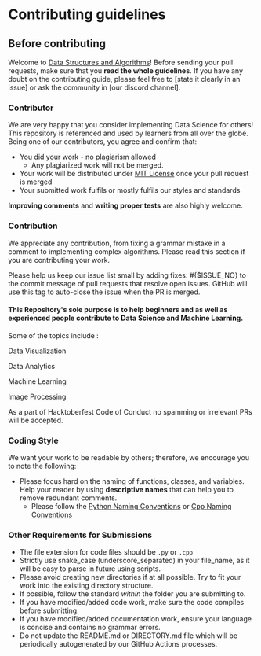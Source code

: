 
# Contributing guidelines

## Before contributing

Welcome to [Data Structures and Algorithms](https://github.com/Developer-Student-Clubs-MMDU/Data-Science)! Before sending your pull requests, make sure that you __read the whole guidelines__. If you have any doubt on the contributing guide, please feel free to [state it clearly in an issue] or ask the community in [our discord channel].


### Contributor

We are very happy that you consider implementing Data Science for others! This repository is referenced and used by learners from all over the globe. Being one of our contributors, you agree and confirm that:

- You did your work - no plagiarism allowed
  - Any plagiarized work will not be merged.
- Your work will be distributed under [MIT License](LICENSE.md) once your pull request is merged
- Your submitted work fulfils or mostly fulfils our styles and standards


__Improving comments__ and __writing proper tests__ are also highly welcome.

### Contribution

We appreciate any contribution, from fixing a grammar mistake in a comment to implementing complex algorithms. Please read this section if you are contributing your work.

Please help us keep our issue list small by adding fixes: #{$ISSUE_NO} to the commit message of pull requests that resolve open issues. GitHub will use this tag to auto-close the issue when the PR is merged.

#### This Repository's sole purpose is to help beginners and as well as experienced people contribute to Data Science and Machine Learning.

Some of the topics include :

Data Visualization

Data Analytics

Machine Learning

Image Processing

As a part of Hacktoberfest Code of Conduct no spamming or irrelevant PRs will be accepted.

### Coding Style

We want your work to be readable by others; therefore, we encourage you to note the following:

- Please focus hard on the naming of functions, classes, and variables.  Help your reader by using __descriptive names__ that can help you to remove redundant comments.
  - Please follow the [Python Naming Conventions](https://pep8.org/#prescriptive-naming-conventions) or [Cpp Naming Conventions](https://google.github.io/styleguide/cppguide.html)

### Other Requirements for Submissions
- The file extension for code files should be `.py` or `.cpp`
- Strictly use snake_case (underscore_separated) in your file_name, as it will be easy to parse in future using scripts.
- Please avoid creating new directories if at all possible. Try to fit your work into the existing directory structure.
- If possible, follow the standard *within* the folder you are submitting to.
- If you have modified/added code work, make sure the code compiles before submitting.
- If you have modified/added documentation work, ensure your language is concise and contains no grammar errors.
- Do not update the README.md or DIRECTORY.md file which will be periodically autogenerated by our GitHub Actions processes.

